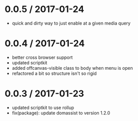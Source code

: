 
0.0.5 / 2017-01-24
==================

  * quick and dirty way to just enable at a given media query

0.0.4 / 2017-01-24
==================

  * better cross browser support
  * updated scriptkit
  * added offcanvas-visible class to body when menu is open
  * refactored a bit so structure isn't so rigid

0.0.3 / 2017-01-23
==================

  * updated scriptkit to use rollup
  * fix(package): update domassist to version 1.2.0
